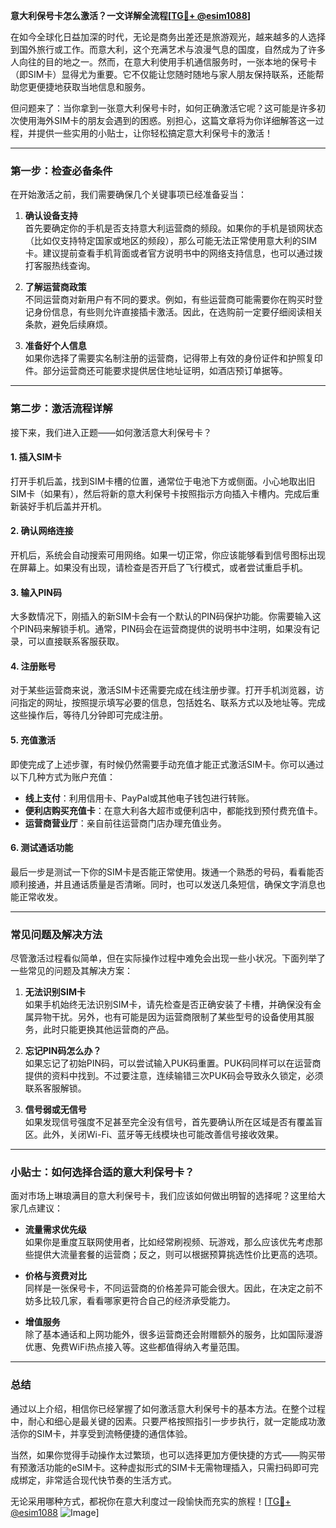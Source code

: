 **意大利保号卡怎么激活？一文详解全流程[[TG💪+ @esim1088](https://t.me/s/esim1088)]**

在如今全球化日益加深的时代，无论是商务出差还是旅游观光，越来越多的人选择到国外旅行或工作。而意大利，这个充满艺术与浪漫气息的国度，自然成为了许多人向往的目的地之一。然而，在意大利使用手机通信服务时，一张本地的保号卡（即SIM卡）显得尤为重要。它不仅能让您随时随地与家人朋友保持联系，还能帮助您更便捷地获取当地信息和服务。

但问题来了：当你拿到一张意大利保号卡时，如何正确激活它呢？这可能是许多初次使用海外SIM卡的朋友会遇到的困惑。别担心，这篇文章将为你详细解答这一过程，并提供一些实用的小贴士，让你轻松搞定意大利保号卡的激活！

---

### **第一步：检查必备条件**

在开始激活之前，我们需要确保几个关键事项已经准备妥当：

1. **确认设备支持**  
   首先要确定你的手机是否支持意大利运营商的频段。如果你的手机是锁网状态（比如仅支持特定国家或地区的频段），那么可能无法正常使用意大利的SIM卡。建议提前查看手机背面或者官方说明书中的网络支持信息，也可以通过拨打客服热线查询。

2. **了解运营商政策**  
   不同运营商对新用户有不同的要求。例如，有些运营商可能需要你在购买时登记身份信息，有些则允许直接插卡激活。因此，在选购前一定要仔细阅读相关条款，避免后续麻烦。

3. **准备好个人信息**  
   如果你选择了需要实名制注册的运营商，记得带上有效的身份证件和护照复印件。部分运营商还可能要求提供居住地址证明，如酒店预订单据等。

---

### **第二步：激活流程详解**

接下来，我们进入正题——如何激活意大利保号卡？

#### **1. 插入SIM卡**
打开手机后盖，找到SIM卡槽的位置，通常位于电池下方或侧面。小心地取出旧SIM卡（如果有），然后将新的意大利保号卡按照指示方向插入卡槽内。完成后重新装好手机后盖并开机。

#### **2. 确认网络连接**
开机后，系统会自动搜索可用网络。如果一切正常，你应该能够看到信号图标出现在屏幕上。如果没有出现，请检查是否开启了飞行模式，或者尝试重启手机。

#### **3. 输入PIN码**
大多数情况下，刚插入的新SIM卡会有一个默认的PIN码保护功能。你需要输入这个PIN码来解锁手机。通常，PIN码会在运营商提供的说明书中注明，如果没有记录，可以直接联系客服获取。

#### **4. 注册账号**
对于某些运营商来说，激活SIM卡还需要完成在线注册步骤。打开手机浏览器，访问指定的网址，按照提示填写必要的信息，包括姓名、联系方式以及地址等。完成这些操作后，等待几分钟即可完成注册。

#### **5. 充值激活**
即使完成了上述步骤，有时候仍然需要手动充值才能正式激活SIM卡。你可以通过以下几种方式为账户充值：
- **线上支付**：利用信用卡、PayPal或其他电子钱包进行转账。
- **便利店购买充值卡**：在意大利各大超市或便利店中，都能找到预付费充值卡。
- **运营商营业厅**：亲自前往运营商门店办理充值业务。

#### **6. 测试通话功能**
最后一步是测试一下你的SIM卡是否能正常使用。拨通一个熟悉的号码，看看能否顺利接通，并且通话质量是否清晰。同时，也可以发送几条短信，确保文字消息也能正常收发。

---

### **常见问题及解决方法**

尽管激活过程看似简单，但在实际操作过程中难免会出现一些小状况。下面列举了一些常见的问题及其解决方案：

1. **无法识别SIM卡**  
   如果手机始终无法识别SIM卡，请先检查是否正确安装了卡槽，并确保没有金属异物干扰。另外，也有可能是因为运营商限制了某些型号的设备使用其服务，此时只能更换其他运营商的产品。

2. **忘记PIN码怎么办？**  
   如果忘记了初始PIN码，可以尝试输入PUK码重置。PUK码同样可以在运营商提供的资料中找到。不过要注意，连续输错三次PUK码会导致永久锁定，必须联系客服解锁。

3. **信号弱或无信号**  
   如果发现信号强度不足甚至完全没有信号，首先要确认所在区域是否有覆盖盲区。此外，关闭Wi-Fi、蓝牙等无线模块也可能改善信号接收效果。

---

### **小贴士：如何选择合适的意大利保号卡？**

面对市场上琳琅满目的意大利保号卡，我们应该如何做出明智的选择呢？这里给大家几点建议：

- **流量需求优先级**  
  如果你是重度互联网使用者，比如经常刷视频、玩游戏，那么应该优先考虑那些提供大流量套餐的运营商；反之，则可以根据预算挑选性价比更高的选项。

- **价格与资费对比**  
  同样是一张保号卡，不同运营商的价格差异可能会很大。因此，在决定之前不妨多比较几家，看看哪家更符合自己的经济承受能力。

- **增值服务**  
  除了基本通话和上网功能外，很多运营商还会附赠额外的服务，比如国际漫游优惠、免费WiFi热点接入等。这些都值得纳入考量范围。

---

### **总结**

通过以上介绍，相信你已经掌握了如何激活意大利保号卡的基本方法。在整个过程中，耐心和细心是最关键的因素。只要严格按照指引一步步执行，就一定能成功激活你的SIM卡，并享受到流畅便捷的通信体验。

当然，如果你觉得手动操作太过繁琐，也可以选择更加方便快捷的方式——购买带有预激活功能的eSIM卡。这种虚拟形式的SIM卡无需物理插入，只需扫码即可完成绑定，非常适合现代快节奏的生活方式。

无论采用哪种方式，都祝你在意大利度过一段愉快而充实的旅程！[[TG💪+ @esim1088](https://t.me/s/esim1088) ![Image](https://i.postimg.cc/4NQfJmqS/Snipaste-2025-05-13-00-14-12.png)]